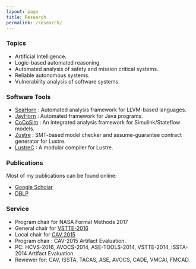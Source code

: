 ```yaml
---
layout: page
title: Research
permalink: /research/
---
```



### Topics ###
* Artificial Intelligence.
* Logic-based automated reasoning.
* Automated analysis of safety and mission critical systems.
* Reliable autonomous systems.
* Vulnerability analysis of software systems.

### Software Tools ###
* [SeaHorn][seahorn] : Automated analysis framework for LLVM-based languages.
* [JayHorn][jayhorn] : Automated framework for Java programs.
* [CoCoSim][cocosim] : An integrated analysis framework for Simulink/Stateflow models.
* [Zustre][zustre] : SMT-based model checker and assume-guarantee contract generator for Lustre.
* [LustreC][lustrec] : A modular compiler for Lustre.




### Publications ###
Most of my publications can be found online:

* [Google Scholar][gs]
* [DBLP][dblp]

### Service ###
* Program chair for NASA Formal Methods 2017
* General chair for [VSTTE-2016][vstte]
* Local chair for [CAV 2015][cav15]
* Program chair : CAV-2015 Artifact Evaluation.
* PC: HCVS-2016, AVOCS-2014, ASE-TOOLS-2014, VSTTE-2014, ISSTA-2014 Artifact Evaluation.
* Reviewer for: CAV, ISSTA, TACAS, ASE, AVOCS, CADE, VMCAI, FMCAD.

[gs]: http://scholar.google.com/citations?user=GbqiyDYAAAAJ&hl=en
[dblp]: http://www.informatik.uni-trier.de/~ley/pers/hd/k/Kahsai:Temesghen.html
[linkedin]: www.linkedin.com/in/temesghen/
[bitbucket]: https://bitbucket.org/lememta
[rse]: www.ti.arc.nasa.gov/tech/rse/
[mine]: www.ti.arc.nasa.gov/profile/tkahsaia/
[cmu]: www.cmu.edu/silicon-valley/
[cav15]: http://cav2015.org/
[vstte]: http://www.cs.toronto.edu/~chechik/vstte16/
[zustre]: https://github.com/coco-team/zustre
[cocosim]:https://github.com/coco-team/cocoSim
[seahorn]:http://seahorn.github.io/
[jayhorn]:https://github.com/jayhorn/jayhorn
[lustrec]:https://github.com/coco-team/lustrec
[pkind]: https://github.com/coco-team/pkind
